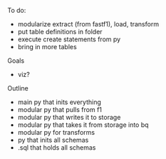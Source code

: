 To do:
- modularize extract (from fastf1), load, transform
- put table definitions in folder
- execute create statements from py
- bring in more tables


Goals
- viz?

Outline
- main py that inits everything
- modular py that pulls from f1
- modular py that writes it to storage
- modular py that takes it from storage into bq
- modular py for transforms
- py that inits all schemas
- .sql that holds all schemas